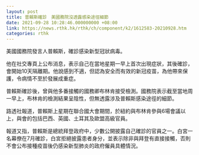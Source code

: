 ```yaml
---
layout: post
title: 普賴斯確診　美國務院沒透露感染途徑細節
date: 2021-09-28 10:28:46.000000000 +08:00
link: https://news.rthk.hk/rthk/ch/component/k2/1612583-20210928.htm
categories: rthk
---
```


美國國務院發言人普賴斯，確診感染新型冠狀病毒。

他在社交專頁上公布消息，表示自己在當地星期一早上首次出現症狀，其後確診，會開始10天隔離期。他說感到不適，但認為安全而有效的新冠疫苗，為他帶來保護，令病情不至於發展成重症。

普賴斯確診後，曾與他多番接觸的國務卿布林肯接受檢測。國務院表示截至當地周一早上，布林肯的檢測結果呈陰性，但無透露涉及普賴斯感染途徑的細節。

路透社報道，普賴斯上星期在聯合國大會期間，於紐約與布林肯參與6場會議以上，與會的包括巴西、英國、土耳其及歐盟高級官員。

報道又指，普賴斯是總統拜登政府中，少數公開披露自己確診的官員之一。白宮一名幕僚在7月確診，白宮拒絕披露患者身分，並表示除非與拜登有直接接觸，否則不會公布接種疫苗後仍感染新型肺炎的政府僱員具體情況。
